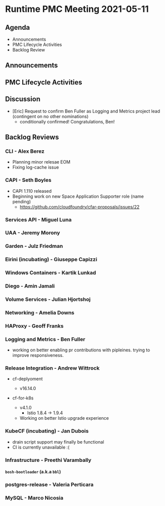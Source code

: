 # Runtime PMC Meeting 2021-05-11

## Agenda

* Announcements
* PMC Lifecycle Activities
* Backlog Review


## Announcements


## PMC Lifecycle Activities


## Discussion

- [Eric] Request to confirm Ben Fuller as Logging and Metrics project lead (contingent on no other nominations)
  - conditionally confirmed! Congratulations, Ben!


## Backlog Reviews

### CLI - Alex Berez
- Planning minor relesae EOM
- Fixing log-cache issue


### CAPI - Seth Boyles
- CAPI 1.110 released
- Beginning work on new Space Application Supporter role (name pending)
  - https://github.com/cloudfoundry/cfar-proposals/issues/22 

### Services API - Miguel Luna


### UAA - Jeremy Morony


### Garden - Julz Friedman


### Eirini (incubating) - Giuseppe Capizzi


### Windows Containers - Kartik Lunkad


### Diego - Amin Jamali


### Volume Services - Julian Hjortshoj


### Networking - Amelia Downs


### HAProxy - Geoff Franks


### Logging and Metrics - Ben Fuller

* working on better enabling pr contributions with pipleines. trying to improve responsiveness. 

### Release Integration - Andrew Wittrock
- cf-deplyoment
    - v16.14.0

- cf-for-k8s
    - v4.1.0
        - Istio 1.8.4 -> 1.9.4
    - Working on better Istio upgrade experience


### KubeCF (incubating) - Jan Dubois

* drain script support may finally be functional
* CI is currently unavailable :(


### Infrastructure - Preethi Varambally

#### `bosh-bootloader` (a.k.a `bbl`)


### postgres-release - Valeria Perticara


### MySQL - Marco Nicosia
